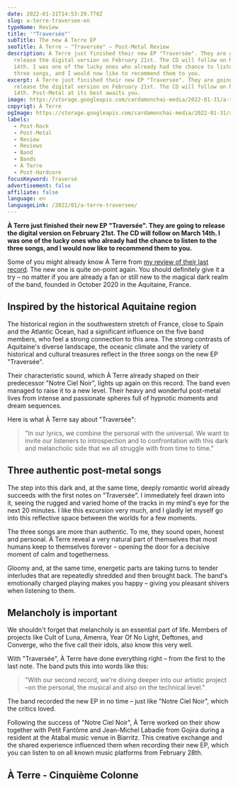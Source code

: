 ```yaml
---
date: 2022-01-31T14:53:29.778Z
slug: a-terre-traversee-en
typeName: Review
title: '"Traversée"'
subTitle: The new À Terre EP
seoTitle: À Terre – "Traversée" – Post-Metal Review
description: À Terre just finished their new EP "Traversée". They are going to
  release the digital version on February 21st. The CD will follow on March
  14th. I was one of the lucky ones who already had the chance to listen to the
  three songs, and I would now like to recommend them to you.
excerpt: À Terre just finished their new EP "Traversée". They are going to
  release the digital version on February 21st. The CD will follow on March
  14th. Post-Metal at its best awaits you.
image: https://storage.googleapis.com/cardamonchai-media/2022-01-31/a-terre-traversee-jpg-imagine-080808_000000_1024_768/640.webp
copyrigt: À Terre
ogImage: https://storage.googleapis.com/cardamonchai-media/2022-01-31/a-terre-traversee-fb-png-imagine-080808_0d0d0d_1200_628/640.webp
labels:
  - Post-Rock
  - Post-Metal
  - Review
  - Reviews
  - Band
  - Bands
  - À Terre
  - Post-Hardcore
focusKeyword: Traversé
advertisement: false
affiliate: false
language: en
languageLink: /2022/01/a-terre-traversee/
---
```

**À Terre just finished their new EP "Traversée". They are going to release the digital version on February 21st. The CD will follow on March 14th. I was one of the lucky ones who already had the chance to listen to the three songs, and I would now like to recommend them to you.**

Some of you might already know À Terre from [my review of their last record](/2021/05/a-terre-notre-ciel-noir-en/). The new one is quite on-point again. You should definitely give it a try – no matter if you are already a fan or still new to the magical dark realm of the band, founded in October 2020 in the Aquitaine, France.

## Inspired by the historical Aquitaine region

The historical region in the southwestern stretch of France, close to Spain and the Atlantic Ocean, had a significant influence on the five band members, who feel a strong connection to this area. The strong contrasts of Aquitaine's diverse landscape, the oceanic climate and the variety of historical and cultural treasures reflect in the three songs on the new EP "Traversée".

Their characteristic sound, which À Terre already shaped on their predecessor "Notre Ciel Noir", lights up again on this record. The band even managed to raise it to a new level. Their heavy and wonderful post-metal lives from intense and passionate spheres full of hypnotic moments and dream sequences.

Here is what À Terre say about "Traversée":

> "In our lyrics, we combine the personal with the universal. We want to invite our listeners to introspection and to confrontation with this dark and melancholic side that we all struggle with from time to time."

## Three authentic post-metal songs

The step into this dark and, at the same time, deeply romantic world already succeeds with the first notes on "Traversée". I immediately feel drawn into it, seeing the rugged and varied home of the tracks in my mind's eye for the next 20 minutes. I like this excursion very much, and I gladly let myself go into this reflective space between the worlds for a few moments.

The three songs are more than authentic. To me, they sound open, honest and personal. À Terre reveal a very natural part of themselves that most humans keep to themselves forever – opening the door for a decisive moment of calm and togetherness.

Gloomy and, at the same time, energetic parts are taking turns to tender interludes that are repeatedly shredded and then brought back. The band's emotionally charged playing makes you happy – giving you pleasant shivers when listening to them.

## Melancholy is important

We shouldn't forget that melancholy is an essential part of life. Members of projects like Cult of Luna, Amenra, Year Of No Light, Deftones, and Converge, who the five call their idols, also know this very well.

With "Traversée", À Terre have done everything right – from the first to the last note. The band puts this into words like this:

> "With our second record, we're diving deeper into our artistic project –on the personal, the musical and also on the technical level."

The band recorded the new EP in no time – just like "Notre Ciel Noir", which the critics loved.

Following the success of "Notre Ciel Noir", À Terre worked on their show together with Petit Fantôme and Jean-Michel Labadie from Gojira during a resident at the Atabal music venue in Biarritz. This creative exchange and the shared experience influenced them when recording their new EP, which you can listen to on all known music platforms from February 28th.

## À Terre - Cinquième Colonne

<YouTube id="Zt5CvN8tkm0" />